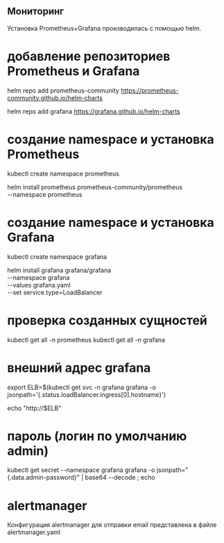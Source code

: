 ## Мониторинг

Установка Prometheus+Grafana производилась с помощью helm. 

# добавление репозиториев Prometheus и Grafana
helm repo add prometheus-community https://prometheus-community.github.io/helm-charts

helm repo add grafana https://grafana.github.io/helm-charts


# создание namespace и установка Prometheus

kubectl create namespace prometheus

helm install prometheus prometheus-community/prometheus \
    --namespace prometheus


# создание namespace и установка Grafana

kubectl create namespace grafana

helm install grafana grafana/grafana \
    --namespace grafana \
    --values grafana.yaml \
    --set service.type=LoadBalancer


# проверка созданных сущностей

kubectl get all -n prometheus
kubectl get all -n grafana


# внешний адрес grafana 

export ELB=$(kubectl get svc -n grafana grafana -o jsonpath='{.status.loadBalancer.ingress[0].hostname}')

echo "http://$ELB"

# пароль (логин по умолчанию admin)

kubectl get secret --namespace grafana grafana -o jsonpath="{.data.admin-password}" | base64 --decode ; echo

    


# alertmanager
Конфигурация alertmanager для отправки email представлена в файле alertmanager.yaml

